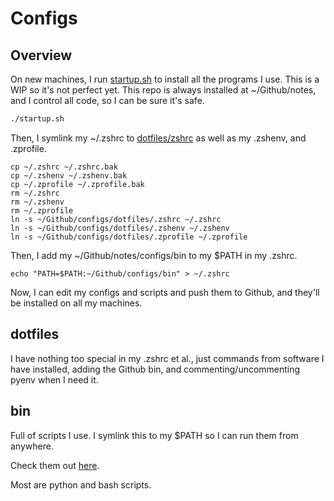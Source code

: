 # Configs

## Overview

On new machines, I run [startup.sh](startup/startup.sh) to install all the programs I use. This is a WIP so it's not perfect yet.
This repo is always installed at ~/Github/notes, and I control all code, so I can be sure it's safe.

```bash
./startup.sh
```

Then, I symlink my ~/.zshrc to [dotfiles/zshrc](dotfiles/.zshrc) as well as my .zshenv, and .zprofile.

```
cp ~/.zshrc ~/.zshrc.bak
cp ~/.zshenv ~/.zshenv.bak
cp ~/.zprofile ~/.zprofile.bak
rm ~/.zshrc
rm ~/.zshenv
rm ~/.zprofile
ln -s ~/Github/configs/dotfiles/.zshrc ~/.zshrc
ln -s ~/Github/configs/dotfiles/.zshenv ~/.zshenv
ln -s ~/Github/configs/dotfiles/.zprofile ~/.zprofile
```

Then, I add my ~/Github/notes/configs/bin to my $PATH in my .zshrc.

```
echo "PATH=$PATH:~/Github/configs/bin" > ~/.zshrc
```

Now, I can edit my configs and scripts and push them to Github, and they'll be installed on all my machines.

## dotfiles

I have nothing too special in my .zshrc et al., just commands from software I have installed, adding the Github bin, and commenting/uncommenting pyenv when I need it.

## bin

Full of scripts I use. I symlink this to my $PATH so I can run them from anywhere.

Check them out [here](/bin/bin.md).

Most are python and bash scripts.
